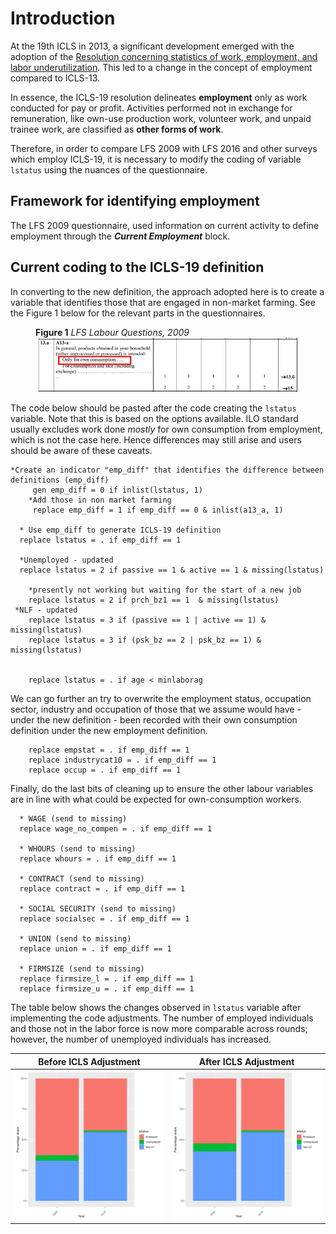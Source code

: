 # Introduction

At the 19th ICLS in 2013, a significant development emerged with the adoption of the [Resolution concerning statistics of work, employment, and labor underutilization](https://www.ilo.org/resource/resolution-concerning-statistics-work-employment-and-labour). This led to a change in the concept of employment compared to ICLS-13.

In essence, the ICLS-19 resolution delineates **employment** only as work conducted for pay or profit. Activities performed not in exchange for remuneration, like own-use production work, volunteer work, and unpaid trainee work, are classified as **other forms of work**.

Therefore, in order to compare LFS 2009 with LFS 2016 and other surveys which employ ICLS-19, it is necessary to modify the coding of  variable `lstatus` using the nuances of the questionnaire.

## Framework for identifying employment

The LFS 2009 questionnaire, used information on current activity to define employment through the ***Current Employment*** block.

## Current coding to the ICLS-19 definition

In converting to the new definition, the approach adopted here is to create a variable that identifies those that are engaged in non-market farming. See the Figure 1 below for the relevant parts in the questionnaires.

<figure>

<figcaption><b>Figure 1</b><i> LFS Labour Questions, 2009 </i></figcaption>

<img src="utilities/icls_13_to_19.PNG" alt="icls_13_to_19"/>

</figure>

The code below should be pasted after the code creating the ```lstatus``` variable. Note that this is based on the options available. ILO standard usually excludes work done *mostly* for own consumption from employment, which is not the case here. Hence differences may still arise and users should be aware of these caveats.


```     
*Create an indicator "emp_diff" that identifies the difference between definitions (emp_diff)
	 gen emp_diff = 0 if inlist(lstatus, 1)
	*Add those in non market farming
	 replace emp_diff = 1 if emp_diff == 0 & inlist(a13_a, 1) 
  
  * Use emp_diff to generate ICLS-19 definition
  replace lstatus = . if emp_diff == 1
  
  *Unemployed - updated
  replace lstatus = 2 if passive == 1 & active == 1 & missing(lstatus)
	
	*presently not working but waiting for the start of a new job
	replace lstatus = 2 if prch_bz1 == 1  & missing(lstatus)
 *NLF - updated
	replace lstatus = 3 if (passive == 1 | active == 1) & missing(lstatus)
	replace lstatus = 3 if (psk_bz == 2 | psk_bz == 1) & missing(lstatus)
	
	
	replace lstatus = . if age < minlaborag
```

We can go further an try to overwrite the employment status, occupation sector, industry and occupation of those that we assume would have - under the new definition - been recorded with their own consumption definition under the new employment definition.

```     
	replace empstat = . if emp_diff == 1
	replace industrycat10 = . if emp_diff == 1
	replace occup = . if emp_diff == 1
```
Finally, do the last bits of cleaning up to ensure the other labour variables are in line with what could be expected for own-consumption workers.

```
  * WAGE (send to missing)
  replace wage_no_compen = . if emp_diff == 1 
  
  * WHOURS (send to missing)
  replace whours = . if emp_diff == 1 
  
  * CONTRACT (send to missing)
  replace contract = . if emp_diff == 1 
  
  * SOCIAL SECURITY (send to missing)
  replace socialsec = . if emp_diff == 1
  
  * UNION (send to missing)
  replace union = . if emp_diff == 1 
  
  * FIRMSIZE (send to missing)
  replace firmsize_l = . if emp_diff == 1 
  replace firmsize_u = . if emp_diff == 1
```

The table below shows the changes observed in `lstatus` variable after implementing the code adjustments. The number of employed individuals and those not in the labor force is now more comparable across rounds; however, the number of unemployed individuals has increased.

| Before ICLS Adjustment          | After ICLS Adjustment  |
|:-------------------------:|:-------------------------:|
|![lstatus_pre_icls_change](utilities/lstatus_pre_icls_change.PNG)  |  ![lstatus_post_icls_change]( utilities/lstatus_post_icls_change.PNG)|